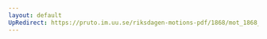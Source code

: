```yaml
---
layout: default
UpRedirect: https://pruto.im.uu.se/riksdagen-motions-pdf/1868/mot_1868__fk__80/mot_1868__fk__80-009.pdf
---
```

